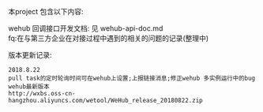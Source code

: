 本project 包含以下内容:

wehub 回调接口开发文档: 见 wehub-api-doc.md  
fq:在与第三方企业在对接过程中遇到的相关的问题的记录(整理中)     

版本更新记录:

```
2018.8.22
pull task的定时轮询时间可在wehub上设置;上报链接消息;修正wehub 多实例运行中的bug
wehub最新版本
http://wxbs.oss-cn-hangzhou.aliyuncs.com/wetool/WeHub_release_20180822.zip
```

